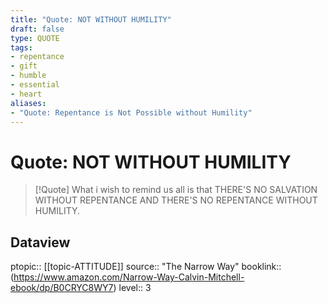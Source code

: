 ```yaml
---
title: "Quote: NOT WITHOUT HUMILITY"
draft: false
type: QUOTE
tags:
- repentance
- gift
- humble
- essential
- heart
aliases:
- "Quote: Repentance is Not Possible without Humility"
---
```


# Quote: NOT WITHOUT HUMILITY
> [!Quote]
> What i wish to remind us all is that THERE'S NO SALVATION WITHOUT REPENTANCE AND THERE'S NO REPENTANCE WITHOUT HUMILITY.

## Dataview
ptopic:: [[topic-ATTITUDE]]
source:: "The Narrow Way"
booklink:: (https://www.amazon.com/Narrow-Way-Calvin-Mitchell-ebook/dp/B0CRYC8WY7)
level:: 3
